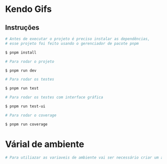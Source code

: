 # Kendo Gifs

## Instruções

```bash
# Antes de executar o projeto é preciso instalar as dependências, 
# esse projeto foi feito usando o gerenciador de pacote pnpm

$ pnpm install

```

```bash
# Para rodar o projeto

$ pnpm run dev

```

```bash
# Para rodar os testes

$ pnpm run test

```

```bash
# Para rodar os testes com interface gráfica

$ pnpm run test-ui

```


```bash
# Para rodar o coverage

$ pnpm run coverage

```

# Várial de ambiente

```bash
# Para utiliazar as variaveis de ambiente vai ser necessário criar um arquivo .env.local
```




